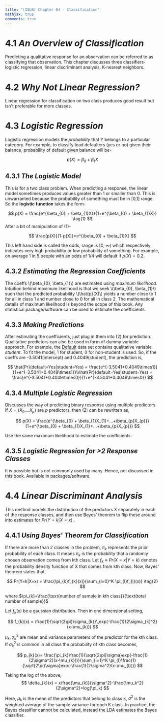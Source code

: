 ```yaml
---
title: "[ISLR] Chapter 04 - Classification"
mathjax: true
comments: true
---
```


# 4.1 *An Overview of Classification*
Predicting a qualitative response for an observation can be referred to as classifying that observation.
This chapter discusses three classifiers- logistic regression, linear discriminant analysis, K-nearest neighbors.
# 4.2 *Why Not Linear Regression?*
Linear regression for classification on two class produces good result but isn't preferable for more classes.
# 4.3 *Logistic Regression*
Logistic regression models the *probability* that Y belongs to a particular category. For example, to classify load defaulters (yes or no) given their balance, probability of default given balance will be-

$$
p(X) = \beta_{0} + \beta_{1}X
$$

## 4.3.1 *The Logistic Model*
This is for a two class problem. When predicting a response, the linear model sometimes produces values greater than 1 or smaller than 0. This is unwarranted because the probability of something must be in [0,1] range. So the **logistic function** takes the form-

$$
p(X) = \frac{e^{\beta_{0} + \beta_{1}X}}{1+e^{\beta_{0} + \beta_{1}X}} \tag{1}
$$
After a bit of manipulation of (1)-

$$
\frac{p(X)}{1-p(X)}=e^{\beta_{0} + \beta_{1}X}
$$

This left hand side is called the odds, range is [0, $\infty$) which respectively indicates very high probability or low probability of something. For example, on average 1 in 5 people with an odds of 1/4 will default if $p(X) = 0.2$.
## 4.3.2 *Estimating the Regression Coefficients*
The coeffs \\(\beta_{0}, \beta_{1}\\) are estimated using *maximum likelihood*. Intuition behind maximum likelihood is that we seek \\(\beta_{0}, \beta_{1}\\) such that the predicted probability \\(\hat{p}(X)\\) yields a number close to 1 for all in class 1 and number close to 0 for all in class 2. The mathematical details of maximum likelihood is beyond the scope of this book. Any statistical package/software can be used to estimate the coefficients. 
## 4.3.3 *Making Predictions*
After estimating the coefficients, just plug in them into (2) for prediction. Qualitative predictors can also be used in form of dummy variable approach. For example, the [Default](https://rdrr.io/cran/ISLR/man/Default.html) data set contains qualitative variable *student*. To fit the model, 1 for student, 0 for non-student is used. So, if the coeffs are -3.5041(intercept) and 0.4049(student), the prediction is,

$$
\hat{Pr}(default=Yes|student=Yes) = \frac{e^{-3.5041+0.4049\times1}}{1+e^{-3.5041+0.4049\times1}}\\\hat{Pr}(default=Yes|student=Yes) = \frac{e^{-3.5041+0.4049\times0}}{1+e^{-3.5041+0.4049\times0}}
$$

## 4.3.4 *Multiple Logistic Regression*
Discusses the way of predicting binary response using multiple predictors. If $X = (X_{0}....X_{p})$ are $p$ predictors, then (2) can be rewritten as,

$$
p(X) = \frac{e^{\beta_{0} + \beta_{1}X_{1}+...+\beta_{p}X_{p}}}{1+e^{\beta_{0} + \beta_{1}X_{1}+...+\beta_{p}X_{p}}}
$$

Use the same maximum likelihood to estimate the coefficients.

## 4.3.5 *Logistic Regression for >2 Response Classes*
It is possible but is not commonly used by many. Hence, not discussed in this book. Available in packages/software.
# 4.4 *Linear Discriminant Analysis*
This method models the distribution of the predictors X separately in each of the response classes, and then use Bayes' theorem to flip these around into estimates for $Pr(Y=k|X=x)$ .
## 4.4.1 *Using Bayes' Theorem for Classification*
If there are more than 2 classes in the problem, $\pi_{k}$ represents the prior probability of each class. It means $\pi_{k}$ is the probability that a randomly chosen observation comes from kth class. Let $f_{k}\equiv Pr(X=x|Y=k)$ denotes the probability density function of X that comes from kth class. Now, Bayes' theorem states that,

$$
Pr(Y=k|X=x) = \frac{\pi_{k}f_{k}(x)}{\sum_{l=0}^K \pi_{l}f_{l}(x)} \tag{2}
$$

where $\pi_{k}=\frac{\text{number of sample in kth class}}{\text{total number of sample}}$

Let $f_{k}(x)$ be a gaussian distribution. Then in one dimensional setting,

$$
f_{k}(x) = \frac{1}{\sqrt{2\pi}\sigma_{k}}\,exp(-\frac{1}{2\sigma_{k}^2}(x-\mu_{k}))
$$

$\mu_{k}, \sigma_{k}^2$ are mean and variance parameters of the predictor for the kth class. If $\sigma_{k}^2$ is common in all class the probability of kth class becomes,

$$
p_{k}(x)= \frac{\pi_{k}\frac{1}{\sqrt{2\pi}\sigma}exp(-\frac{1}{2\sigma^2}(x-\mu_{k}))}{\sum_{l=1}^K \pi_{l}\frac{1}{\sqrt{2\pi}\sigma}exp(-\frac{1}{2\sigma^2}(x-\mu_{l}))}
$$

Taking the log of the above,
$$
\delta_{k}(x) = x\frac{\mu_{k}}{\sigma^2}-\frac{\mu_k^2}{2\sigma^2}+log(\pi_k)
$$

Here, $\mu_k$ is the mean of the predictors that belong to class k, $\sigma^2$ is the weighted average of the sample variance for each K class.
In practice, the Bayes classifier cannot be calculated, instead the LDA estimates the Bayes classifier.
